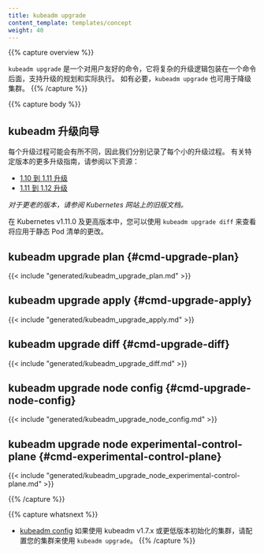 ```yaml
---
title: kubeadm upgrade
content_template: templates/concept
weight: 40
---
```

<!--
---
reviewers:
- mikedanese
- luxas
- jbeda
title: kubeadm upgrade
content_template: templates/concept
weight: 40
---
-->
{{% capture overview %}}
<!--
`kubeadm upgrade` is a user-friendly command that wraps complex upgrading logic behind one command, with support
for both planning an upgrade and actually performing it. `kubeadm upgrade` can also be used for downgrading
cluster if necessary.
-->
`kubeadm upgrade` 是一个对用户友好的命令，它将复杂的升级逻辑包装在一个命令后面，支持升级的规划和实际执行。
如有必要，`kubeadm upgrade` 也可用于降级集群。
{{% /capture %}}

{{% capture body %}}
<!--
## kubeadm upgrade guidance
-->
## kubeadm 升级向导

<!--
Every upgrade process might be a bit different, so we've documented each minor upgrade process individually.
For more version-specific upgrade guidance, see the following resources:
-->
每个升级过程可能会有所不同，因此我们分别记录了每个小的升级过程。
有关特定版本的更多升级指南，请参阅以下资源：

<!--
 * [1.10 to 1.11 upgrades](/docs/tasks/administer-cluster/kubeadm/kubeadm-upgrade-1-11/)
 * [1.11 to 1.12 upgrades](/docs/tasks/administer-cluster/kubeadm/kubeadm-upgrade-1-12/)
 -->
 * [1.10 到 1.11 升级](/docs/tasks/administer-cluster/kubeadm/kubeadm-upgrade-1-11/)
 * [1.11 到 1.12 升级](/docs/tasks/administer-cluster/kubeadm/kubeadm-upgrade-1-12/)

<!--
_For older versions, please refer to older documentation sets on the Kubernetes website._
-->
_对于更老的版本，请参阅 Kubernetes 网站上的旧版文档。_

<!--
In Kubernetes v1.11.0 and later, you can use `kubeadm upgrade diff` to see the changes that would be
applied to static pod manifests.
-->
在 Kubernetes v1.11.0 及更高版本中，您可以使用 `kubeadm upgrade diff` 来查看将应用于静态 Pod 清单的更改。

## kubeadm upgrade plan {#cmd-upgrade-plan}
{{< include "generated/kubeadm_upgrade_plan.md" >}}

## kubeadm upgrade apply {#cmd-upgrade-apply}
{{< include "generated/kubeadm_upgrade_apply.md" >}}

## kubeadm upgrade diff {#cmd-upgrade-diff}
{{< include "generated/kubeadm_upgrade_diff.md" >}}

## kubeadm upgrade node config {#cmd-upgrade-node-config}
{{< include "generated/kubeadm_upgrade_node_config.md" >}}

## kubeadm upgrade node experimental-control-plane {#cmd-experimental-control-plane}
{{< include "generated/kubeadm_upgrade_node_experimental-control-plane.md" >}}

{{% /capture %}}

{{% capture whatsnext %}}
<!--
* [kubeadm config](/docs/reference/setup-tools/kubeadm/kubeadm-config/) if you initialized your cluster using kubeadm v1.7.x or lower, to configure your cluster for `kubeadm upgrade`
-->
* [kubeadm config](/docs/reference/setup-tools/kubeadm/kubeadm-config/) 如果使用 kubeadm v1.7.x 或更低版本初始化的集群，请配置您的集群来使用 `kubeadm upgrade`。
{{% /capture %}}
